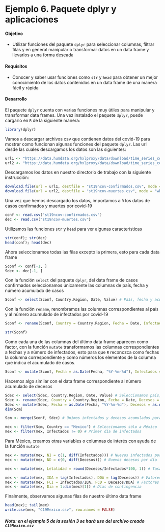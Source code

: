 # Ejemplo 6. Paquete dplyr y aplicaciones

#### Objetivo

- Utilizar funciones del paquete `dplyr` para seleccionar columnas, filtrar filas y en general manipular o transformar datos en un data frame y llevarlos a una forma deseada

#### Requisitos

- Conocer y saber usar funciones como `str` y `head` para obtener un mejor conocimiento de los datos contenidos en un data frame de una manera fácil y rápida

#### Desarrollo

El paquete `dplyr` cuenta con varias funciones muy útiles para manipular y transformar data frames. Una vez instalado el paquete `dplyr`, puede cargarlo en `R` de la siguiente manera:

```R
library(dplyr)
```

Vamos a descargar archivos csv que contienen datos del covid-19 para mostrar como funcionan algunas funciones del paquete `dplyr`. Las url desde las cuales descargamos los datos son las siguientes:

```R
url1 <- "https://data.humdata.org/hxlproxy/data/download/time_series_covid19_confirmed_global_narrow.csv?dest=data_edit&filter01=explode&explode-header-att01=date&explode-value-att01=value&filter02=rename&rename-oldtag02=%23affected%2Bdate&rename-newtag02=%23date&rename-header02=Date&filter03=rename&rename-oldtag03=%23affected%2Bvalue&rename-newtag03=%23affected%2Binfected%2Bvalue%2Bnum&rename-header03=Value&filter04=clean&clean-date-tags04=%23date&filter05=sort&sort-tags05=%23date&sort-reverse05=on&filter06=sort&sort-tags06=%23country%2Bname%2C%23adm1%2Bname&tagger-match-all=on&tagger-default-tag=%23affected%2Blabel&tagger-01-header=province%2Fstate&tagger-01-tag=%23adm1%2Bname&tagger-02-header=country%2Fregion&tagger-02-tag=%23country%2Bname&tagger-03-header=lat&tagger-03-tag=%23geo%2Blat&tagger-04-header=long&tagger-04-tag=%23geo%2Blon&header-row=1&url=https%3A%2F%2Fraw.githubusercontent.com%2FCSSEGISandData%2FCOVID-19%2Fmaster%2Fcsse_covid_19_data%2Fcsse_covid_19_time_series%2Ftime_series_covid19_confirmed_global.csv"
url2 <- "https://data.humdata.org/hxlproxy/data/download/time_series_covid19_deaths_global_narrow.csv?dest=data_edit&filter01=explode&explode-header-att01=date&explode-value-att01=value&filter02=rename&rename-oldtag02=%23affected%2Bdate&rename-newtag02=%23date&rename-header02=Date&filter03=rename&rename-oldtag03=%23affected%2Bvalue&rename-newtag03=%23affected%2Binfected%2Bvalue%2Bnum&rename-header03=Value&filter04=clean&clean-date-tags04=%23date&filter05=sort&sort-tags05=%23date&sort-reverse05=on&filter06=sort&sort-tags06=%23country%2Bname%2C%23adm1%2Bname&tagger-match-all=on&tagger-default-tag=%23affected%2Blabel&tagger-01-header=province%2Fstate&tagger-01-tag=%23adm1%2Bname&tagger-02-header=country%2Fregion&tagger-02-tag=%23country%2Bname&tagger-03-header=lat&tagger-03-tag=%23geo%2Blat&tagger-04-header=long&tagger-04-tag=%23geo%2Blon&header-row=1&url=https%3A%2F%2Fraw.githubusercontent.com%2FCSSEGISandData%2FCOVID-19%2Fmaster%2Fcsse_covid_19_data%2Fcsse_covid_19_time_series%2Ftime_series_covid19_deaths_global.csv"
```

Descargamos los datos en nuestro directorio de trabajo con la siguiente instrucción:

```R
download.file(url = url1, destfile = "st19ncov-confirmados.csv", mode = "wb")
download.file(url = url2, destfile = "st19ncov-muertes.csv", mode = "wb")
```

Una vez que hemos descargado los datos, importamos a `R` los datos de casos confirmados y muertes por covid-19

```R
conf <- read.csv("st19ncov-confirmados.csv")
dec <- read.csv("st19ncov-muertes.csv")
```

Utilizamos las funciones `str` y `head` para ver algunas características

```R
str(conf); str(dec)
head(conf); head(dec)
```

Ahora seleccionamos todas las filas excepto la primera, esto para cada data frame

```R
Sconf <- conf[-1, ]
Sdec <- dec[-1, ]
```

Con la función `select` del paquete `dplyr`, del data frame de casos confirmados seleccionamos únicamente las columnas de país, fecha y número acumulado de casos

```R
Sconf <- select(Sconf, Country.Region, Date, Value) # País, fecha y acumulado de infectados
```

Con la función `rename`, renombramos las columnas correspondientes al país y al número acumulado de infectados por covid-19

```R
Sconf <- rename(Sconf, Country = Country.Region, Fecha = Date, Infectados = Value)
```

```R
str(Sconf)
```

Como cada una de las columnas del último data frame aparecen como factor, con la función `mutate` transformamos las columnas correspondientes a fechas y a número de infectados, esto para que `R` reconozca como fechas la columna correspondiente y como números los elementos de la columna que indica el acumulado de casos.

```R
Sconf <- mutate(Sconf, Fecha = as.Date(Fecha, "%Y-%m-%d"), Infectados = as.numeric(Infectados)) 
```

Hacemos algo similar con el data frame correspondiente al número acumulado de decesos

```R
Sdec <- select(Sdec, Country.Region, Date, Value) # Seleccionamos país, fecha y acumulado de decesos
Sdec <- rename(Sdec, Country = Country.Region, Fecha = Date, Decesos = Value) # Renombramos
Sdec <- mutate(Sdec, Fecha = as.Date(Fecha, "%Y-%m-%d"), Decesos = as.numeric(Decesos)) 
dim(Scm)
```

```R
Scm <- merge(Sconf, Sdec) # Unimos infectados y decesos acumulados para cada fecha
```

```R
mex <- filter(Scm, Country == "Mexico") # Seleccionamos sólo a México
mex <- filter(mex, Infectados != 0) # Primer día de infectados
```

Para México, creamos otras variables o columnas de interés con ayuda de la función `mutate` 

```R
mex <- mutate(mex, NI = c(1, diff(Infectados))) # Nuevos infectados por día
mex <- mutate(mex, ND = c(0, diff(Decesos))) # Nuevos decesos por día

mex <- mutate(mex, Letalidad = round(Decesos/Infectados*100, 1)) # Tasa de letalidad

mex <- mutate(mex, IDA = lag(Infectados), DDA = lag(Decesos)) # Valores día anterior
mex <- mutate(mex, FCI = Infectados/IDA, FCD = Decesos/DDA) # Factores de Crecimiento
mex <- mutate(mex, Dia = 1:dim(mex)[1]) # Días de contingencia
```

Finalmente, observamos algunas filas de nuestro último data frame

```R
head(mex); tail(mex)
write.csv(mex, "C19Mexico.csv", row.names = FALSE)
```

#### *Nota: en el ejemplo 5 de la sesión 3 se hará uso del archivo creado `C19Mexico.csv`*
